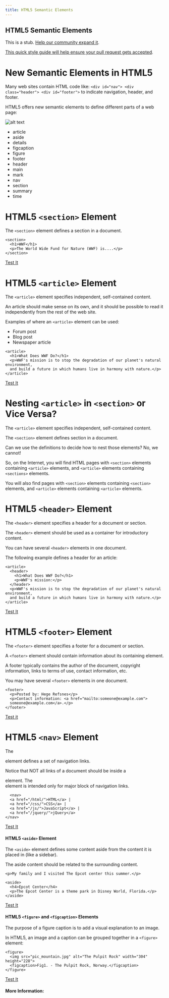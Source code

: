 ```yaml
---
title: HTML5 Semantic Elements
---
```

## HTML5 Semantic Elements

This is a stub. <a href='https://github.com/freecodecamp/guides/tree/master/src/pages/html/html5-semantic-elements/index.md' target='_blank' rel='nofollow'>Help our community expand it</a>.

<a href='https://github.com/freecodecamp/guides/blob/master/README.md' target='_blank' rel='nofollow'>This quick style guide will help ensure your pull request gets accepted</a>.

<!-- The article goes here, in GitHub-flavored Markdown. Feel free to add YouTube videos, images, and CodePen/JSBin embeds  -->
# New Semantic Elements in HTML5

Many web sites contain HTML code like: ```<div id="nav"> <div class="header"> <div id="footer">``` to indicate navigation, header, and footer.

HTML5 offers new semantic elements to define different parts of a web page:  

![alt text](https://www.w3schools.com/html/img_sem_elements.gif)
+ article    
+ aside
+ details
+ figcaption
+ figure
+ footer
+ header
+ main
+ mark
+ nav
+ section
+ summary
+ time

# HTML5 ```<section>``` Element
The ```<section>``` element defines a section in a document.
```
<section>
  <h1>WWF</h1>
  <p>The World Wide Fund for Nature (WWF) is....</p>
</section>
```
[Test It](https://www.w3schools.com/html/tryit.asp?filename=tryhtml5_section)

# HTML5 ```<article>``` Element
The ```<article>``` element specifies independent, self-contained content.

An article should make sense on its own, and it should be possible to read it independently from the rest of the web site.

Examples of where an ```<article>``` element can be used:

+ Forum post
+ Blog post
+ Newspaper article
```
<article>
  <h1>What Does WWF Do?</h1>
  <p>WWF's mission is to stop the degradation of our planet's natural environment,
  and build a future in which humans live in harmony with nature.</p>
</article>
```
[Test It](https://www.w3schools.com/html/tryit.asp?filename=tryhtml5_article)

# Nesting ```<article>``` in ```<section>``` or Vice Versa?
The ```<article>``` element specifies independent, self-contained content.

The ```<section>``` element defines section in a document.

Can we use the definitions to decide how to nest those elements? No, we cannot!

So, on the Internet, you will find HTML pages with ```<section>``` elements containing ```<article>``` elements, and ```<article>``` elements containing ```<sections>``` elements.

You will also find pages with ```<section>``` elements containing ```<section>``` elements, and ```<article>``` elements containing ```<article>``` elements.

# HTML5 ```<header>``` Element
The ```<header>``` element specifies a header for a document or section.

The ```<header>``` element should be used as a container for introductory content.

You can have several ```<header>``` elements in one document.

The following example defines a header for an article:
```
<article>
  <header>
    <h1>What Does WWF Do?</h1>
    <p>WWF's mission:</p>
  </header>
  <p>WWF's mission is to stop the degradation of our planet's natural environment,
  and build a future in which humans live in harmony with nature.</p>
</article>
```
[Test It](https://www.w3schools.com/html/tryit.asp?filename=tryhtml5_header)

# HTML5 ```<footer>``` Element
The ```<footer>``` element specifies a footer for a document or section.

A ```<footer>``` element should contain information about its containing element.

A footer typically contains the author of the document, copyright information, links to terms of use, contact information, etc.

You may have several ```<footer>``` elements in one document.
```
<footer>
  <p>Posted by: Hege Refsnes</p>
  <p>Contact information: <a href="mailto:someone@example.com">
  someone@example.com</a>.</p>
</footer>
```
[Test it](https://www.w3schools.com/html/tryit.asp?filename=tryhtml5_footer)

# HTML5 ```<nav>``` Element
The <nav> element defines a set of navigation links.

Notice that NOT all links of a document should be inside a <nav> element. The <nav> element is intended only for major block of navigation links.
```
  <nav>
  <a href="/html/">HTML</a> |
  <a href="/css/">CSS</a> |
  <a href="/js/">JavaScript</a> |
  <a href="/jquery/">jQuery</a>
</nav>
```
[Test It](https://www.w3schools.com/html/tryit.asp?filename=tryhtml5_nav)

# HTML5 ```<aside>``` Element
The ```<aside>``` element defines some content aside from the content it is placed in (like a sidebar).

The aside content should be related to the surrounding content.
```
<p>My family and I visited The Epcot center this summer.</p>

<aside>
  <h4>Epcot Center</h4>
  <p>The Epcot Center is a theme park in Disney World, Florida.</p>
</aside>
```
[Test It](https://www.w3schools.com/html/tryit.asp?filename=tryhtml5_aside)

# HTML5 ```<figure>``` and ```<figcaption>``` Elements
The purpose of a figure caption is to add a visual explanation to an image.

In HTML5, an image and a caption can be grouped together in a ```<figure>``` element:

```
<figure>
  <img src="pic_mountain.jpg" alt="The Pulpit Rock" width="304" height="228">
  <figcaption>Fig1. - The Pulpit Rock, Norway.</figcaption>
</figure>
```
[Test It](https://www.w3schools.com/html/tryit.asp?filename=tryhtml5_figcaption)
#### More Information:
<!-- Please add any articles you think might be helpful to read before writing the article -->



